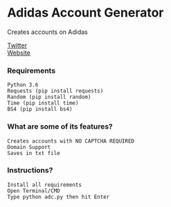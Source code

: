 # Adidas Account Generator
Creates accounts on Adidas

[Twitter](https://twitter.com/mxnnxt)\
[Website](https://minnat.carrd.co/)


### Requirements
```
Python 3.6
Requests (pip install requests)
Random (pip install random)
Time (pip install time)
BS4 (pip install bs4)
```

### What are some of its features?
```
Creates accounts with NO CAPTCHA REQUIRED
Domain Support
Saves in txt file
```

### Instructions?
```
Install all requirements
Open Terminal/CMD
Type python adc.py then hit Enter
```
